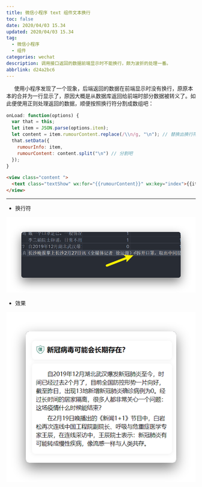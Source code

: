 ```yaml
---
title: 微信小程序 text 组件文本换行
toc: false
date: 2020/04/03 15.34
updated: 2020/04/03 15.34
tag:
  - 微信小程序
  - 组件
categories: wechat
description: 调用接口返回的数据前端显示时不能换行，颇为波折的处理一番。
abbrlink: d24a2bc6
---
```



&ensp;&emsp;使用小程序发现了一个现象，后端返回的数据在前端显示时没有换行，原原本本的合并为一行显示了，原因大概是从数据库返回给前端时部分数据被转义了。如此便使用正则处理返回的数据，顺便按照换行符分割成数组吧：

```js
onLoad: function(options) {
  var that = this;
  let item = JSON.parse(options.item);
  let content = item.rumourContent.replace(/\\n/g, "\n"); // 替换出换行符
  that.setData({
    rumourInfo: item,
    rumourContent: content.split("\n") // 分割吧
  });
}
```

```html
<view class="content ">
  <text class="textShow" wx:for="{{rumourContent}}" wx:key="index">{{item}}</text>
</view>
```

------

- 换行符

![换行符](../../static/小程序text组件内容换行.assets/image-20200403153035661.png)

- 效果

![效果](../../static/小程序text组件内容换行.assets/image-20200403152910344.png)